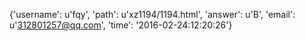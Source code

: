 {'username': u'fqy', 'path': u'xz1194/1194.html', 'answer': u'B', 'email': u'312801257@qq.com', 'time': '2016-02-24:12:20:26'}